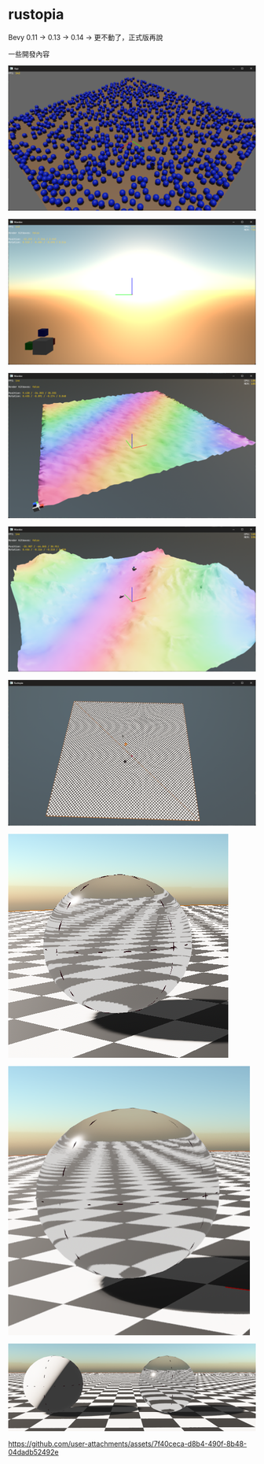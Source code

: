 # rustopia

Bevy 0.11 -> 0.13 -> 0.14 -> 更不動了，正式版再說

一些開發內容

![physic](_/physic.png)

![solar](_/solar.png)

![noise](_/noise.png)

![terrain](_/terrain.png)

![plane](_/plane.png)

![msaa_8x](_/msaa_8x.png)

![taa](_/taa.png)

![compare](_/compare.png)

https://github.com/user-attachments/assets/7f40ceca-d8b4-490f-8b48-04dadb52492e
